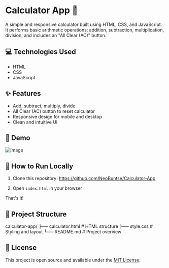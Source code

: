 # Calculator App 🔢

A simple and responsive calculator built using HTML, CSS, and JavaScript. It performs basic arithmetic operations: addition, subtraction, multiplication, division, and includes an "All Clear (AC)" button.

## 💻 Technologies Used

- HTML
- CSS
- JavaScript

## ✨ Features

- Add, subtract, multiply, divide
- All Clear (AC) button to reset calculator
- Responsive design for mobile and desktop
- Clean and intuitive UI

## 📸 Demo

![image](https://github.com/user-attachments/assets/90a071b8-30b2-4cc8-a2c5-bb523413ffb8)




## 🚀 How to Run Locally

1. Clone this repository:
   https://github.com/NeoBuntse/Calculator-App
   
3. Open `index.html` in your browser

That's it!

## 📂 Project Structure

calculator-app/
├── calculator.html # HTML structure
├── style.css # Styling and layout
└── README.md # Project overview


## 📄 License

This project is open source and available under the [MIT License](LICENSE).




